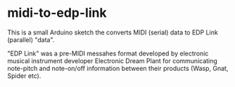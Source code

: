 # midi-to-edp-link

This is a small Arduino sketch the converts MIDI (serial) data to EDP Link (parallel) "data".

"EDP Link" was a pre-MIDI messahes format developed by electronic musical instrument developer Electronic Dream Plant
for communicating note-pitch and note-on/off information between their products (Wasp, Gnat, Spider etc).

